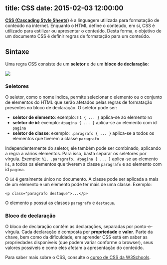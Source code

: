 title: CSS
date: 2015-02-03 12:00:00
---

[**CSS (Cascading Style Sheets)**](http://www.w3.org/Style/CSS/Overview.en.html) é a linguagem utilizada para formatação de conteúdo na internet. Enquanto o HTML define o conteúdo, em si, CSS é utilizado para estilizar ou apresentar o conteúdo. Desta forma, o objetivo de um documento CSS é definir regras de formatação para um conteúdo.

## Sintaxe

Uma regra CSS consiste de um **seletor** e de um **bloco de declaração**:

![](http://www.w3schools.com/css/selector.gif)

### Seletores

O seletor, como o nome indica, permite selecionar o elemento ou o conjunto de elementos do HTML que serão afetados pelas regras de formatação presentes no bloco de declaração. O seletor pode ser:
- **seletor de elemento**: exemplo: `h1 { ... }` aplica-se ao elemento `h1`
- **seletor de id**: exemplo: `#pagina { ... }` aplica-se ao elemento com id `pagina`
- **seletor de classe**: exemplo: `.paragrafo { ... }` aplica-se a todos os elementos que tiverem a classe `paragrafo`

Independentemente do seletor, ele também pode ser combinado, aplicando a regra a vários elementos. Para isso, basta separar os seletores por vírgula. Exemplo: `h1, .paragrafo, #pagina { ... }` aplica-se ao elemento `h1`, a todos os elementos que tiverem a classe `paragrafo` e ao elemento com id `pagina`.

O `id` é geralmente único no documento. A classe pode ser aplicada a mais de um elemento e um elemento pode ter mais de uma classe. Exemplo:

```
<p class="paragrafo destaque">...</p>
```

O elemento `p` possui as classes `paragrafo` e `destaque`.

### Bloco de declaração

O bloco de declaração contém as declarações, separadas por ponto-e-vírgula. Cada declaração é composta por **propriedade** e **valor**. Parte da chave, bem como da dificuldade, em aprender CSS está em saber as propriedades disponíveis (que podem variar conforme o browser), seus valores possíveis e como eles afetam a apresentação do conteúdo.

Para saber mais sobre o CSS, consulte o [curso de CSS da W3Schools](http://www.w3schools.com/css/default.asp).